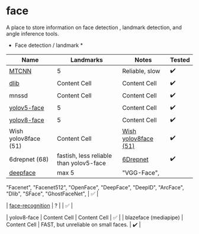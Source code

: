 # face

A place to store information on face detection , landmark detection, and angle inference tools. 

* Face detection / landmark * 

|    Name       | Landmarks         | Notes |     Tested |
| ------------- | ------------- | ------------- | ------------- |
|  [MTCNN](https://pypi.org/project/mtcnn/)        | 5  | Reliable, slow  | :heavy_check_mark:   |
|  [dlib](https://pypi.org/project/dlib/)         | Content Cell  | Content Cell  | :heavy_check_mark:  |
| mnssd         | Content Cell  | Content Cell  | :heavy_check_mark:  |
| [yolov5-face](https://github.com/deepcam-cn/yolov5-face)   | 5  | Content Cell  |:heavy_check_mark:  |
| [yolov8-face](https://github.com/derronqi/yolov8-face)   | 5  | Content Cell  | :heavy_check_mark:  |
| Wish yolov8face (51)  | Content Cell  | [Wish yolov8face (51)](https://github.com/wish44165/Optimizing-Facial-Landmark-Estimation-for-Embedded-Systems)  |:heavy_check_mark:  |
| 6drepnet (68)     | fastish, less reliable than yolov5-face | [6Drepnet](https://github.com/thohemp/6DRepNet)  |:heavy_check_mark:   |
| [deepface](https://pypi.org/project/deepface/#:~:text=Deepface%20is%20a%20hybrid%20face,configuration%20uses%20VGG%2DFace%20model.)  | max 5  |   "VGG-Face", 
  "Facenet", 
  "Facenet512", 
  "OpenFace", 
  "DeepFace", 
  "DeepID", 
  "ArcFace", 
  "Dlib", 
  "SFace",
  "GhostFaceNet", | :white_check_mark:  |

  | [face-recognition](https://pypi.org/project/face-recognition/)  | ?   |      | :white_check_mark:  |

  
  | yolov8-face   | Content Cell  | Content Cell  | :white_check_mark:  |
| blazeface (mediapipe)  | Content Cell  | FAST, but unreliable on small faces.   | :heavy_check_mark:  |




